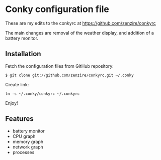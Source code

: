 Conky configuration file
========================

These are my edits to the conkyrc at https://github.com/zenzire/conkyrc

The main changes are removal of the weather display, and addition of a battery monitor. 


Installation
------------

Fetch the configuration files from GitHub repository:

``
$ git clone git://github.com/zenzire/conkyrc.git ~/.conky
``

Create link:

``
ln -s ~/.conky/conkyrc ~/.conkyrc
``

Enjoy!

Features
--------

* battery monitor
* CPU graph
* memory graph
* network graph
* processes 

